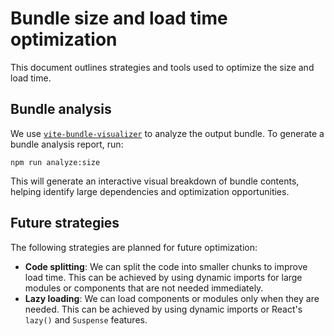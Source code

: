 # Bundle size and load time optimization

This document outlines strategies and tools used to optimize the size and load time.

## Bundle analysis

We use [`vite-bundle-visualizer`][vite-bundle-visualizer] to analyze the output bundle. To generate
a bundle analysis report, run:

```shell
npm run analyze:size
```

This will generate an interactive visual breakdown of bundle contents, helping identify large
dependencies and optimization opportunities.

## Future strategies
The following strategies are planned for future optimization:
* **Code splitting**: We can split the code into smaller chunks to improve load time. This can be
  achieved by using dynamic imports for large modules or components that are not needed immediately.
* **Lazy loading**: We can load components or modules only when they are needed. This can be
  achieved by using dynamic imports or React's `lazy()` and `Suspense` features.

[vite-bundle-visualizer]: https://www.npmjs.com/package/vite-bundle-visualizer

